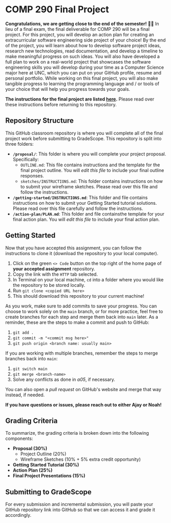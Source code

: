 # COMP 290 Final Project

**Congratulations, we are getting close to the end of the semester!** 🥳✨ In lieu of a final exam, the final deliverable for COMP 290 will be a final project. For this project, you will develop an action plan for creating an extracurricular software engineering side project of your choice! By the end of the project, you will learn about how to develop software project ideas, research new technologies, read documentation, and develop a timeline to make meaningful progress on such ideas. You will also have developed a full plan to work on a real-world project that showcases the software engineering skills you will develop during your time as a Computer Science major here at UNC, which you can put on your GitHub profile, resume and personal portfolio. While working on this final project, you will also make tangible progress to learning the programming language and / or tools of your choice that will help you progress towards your goals.

**The instructions for the final project are listed [here](https://docs.google.com/document/d/14aFcmYzlEPAjyMSxd0BhFJi84dbnDYGovJL1uMixT5M/).** Please read over these instructions before returning to this repository.

## Repository Structure

This GitHub classroom repository is where you will complete all of the final project work before submitting to GradeScope. This repository is split into three folders:

- **`/proposal/`**: This folder is where you will complete your project proposal. Specifically:
    - `OUTLINE.md`: This file contains instructions and the template for the final project outline. You will *edit this file* to include your final outline responses.
    - `sketches/INSTRUCTIONS.md`: This folder contains instructions on how to submit your wireframe sketches. Please read over this file and follow the instructions.
- **`/getting-started/INSTRUCTIONS.md`**: This folder and file contains instructions on how to submit your Getting Started tutorial solutions. Please read over this file carefully and follow the instructions.
- **`/action-plan/PLAN.md`**: This folder and file containsthe template for your final action plan. You will *edit this file* to include your final action plan.

## Getting Started

Now that you have accepted this assignment, you can follow the instructions to clone it (download the repository to your local computer).
1. Click on the green `<> Code` button on the top right of the home page of **your accepted assignment** repository.
2. Copy the link with the `HTTP` tab selected.
3. In Terminal on your local machine, `cd` into a folder where you would like the repository to be stored locally.
4. Run `git clone <copied URL here>`
5. This should download this repository to your current machine!

As you work, make sure to add commits to save your progress. You can choose to work solely on the `main` branch, or for more practice, feel free to create branches for each step and merge them back into `main` later. As a reminder, these are the steps to make a commit and push to GitHub:
1. `git add .`
2. `git commit -m "<commit msg here>"`
3. `git push origin <branch name: usually main>`

If you are working with multiple branches, remember the steps to merge branches back into `main`:
1. `git switch main`
2. `git merge <branch-name>`
3. Solve any conflicts as done in *a05*, if necessary.

You can also open a *pull request* on GitHub's website and merge that way instead, if needed.

**If you have questions or issues, please reach out to either Ajay or Noah!**

## Grading Criteria

To summarize, the grading criteria is broken down into the following components:

- **Proposal (30%)**
    - Project Outline (20%)
    - Wireframe Sketches (10% + 5% extra credit opportunity)
- **Getting Started Tutorial (30%)**
- **Action Plan (25%)**
- **Final Project Presentations (15%)**

## Submitting to GradeScope

For every submission and incremental submission, you will paste your GitHub repository link into GitHub so that we can access it and grade it accordingly.
